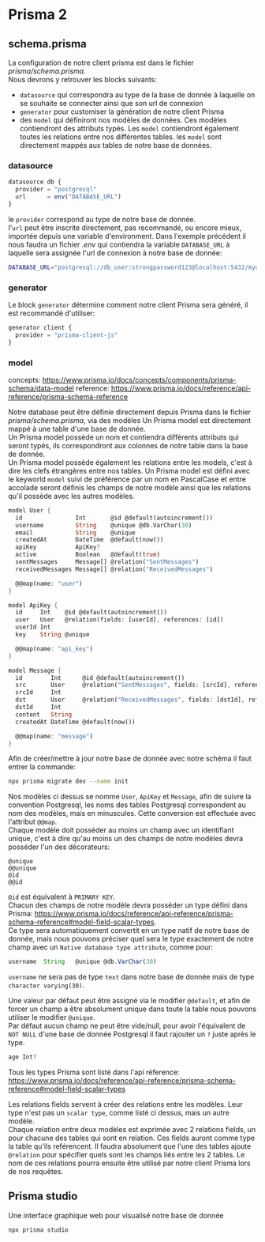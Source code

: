 # Prisma 2

## schema.prisma

La configuration de notre client prisma est dans le fichier _prisma/schema.prisma_.  
Nous devrons y retrouver les blocks suivants:

- `datasource` qui correspondra au type de la base de donnée à laquelle on se souhaite se connecter ainsi que son url de connexion
- `generator` pour customiser la génération de notre client Prisma
- des `model` qui définiront nos modèles de données. Ces modèles contiendront des attributs typés.
  Les `model` contiendront également toutes les relations entre nos différentes tables.
  les `model` sont directement mappés aux tables de notre base de données.

### datasource

```js
datasource db {
  provider = "postgresql"
  url      = env("DATABASE_URL")
}
```

le `provider` correspond au type de notre base de donnée.  
l'`url` peut être inscrite directement, pas recommandé, ou encore mieux, importée depuis une variable d'environment.
Dans l'exemple précédent il nous faudra un fichier _.env_ qui contiendra la variable `DATABASE_URL` à laquelle sera assignée l'url de connexion à notre base de donnée:

```zsh
DATABASE_URL="postgresql://db_user:strongpassword123@localhost:5432/mydb?schema=public"
```

### generator

Le block `generator` détermine comment notre client Prisma sera généré, il est recommandé d'utiliser:

```js
generator client {
  provider = "prisma-client-js"
}
```

### model

concepts: https://www.prisma.io/docs/concepts/components/prisma-schema/data-model
reference: https://www.prisma.io/docs/reference/api-reference/prisma-schema-reference

Notre database peut être définie directement depuis Prisma dans le fichier _prisma/schema.prisma_, via des modèles
Un Prisma model est directement mappé à une table d'une base de donnée.  
Un Prisma model possède un nom et contiendra différents attributs qui seront typés, ils correspondront aux colonnes de notre table dans la base de donnée.  
Un Prisma model possède également les relations entre les models, c'est à dire les clefs étrangères entre nos tables.
Un Prisma model est défini avec le keyworld `model` suivi de préférence par un nom en PascalCase et entre accolade seront définis les champs de notre modèle ainsi que les relations qu'il possède avec les autres modèles.

```dart
model User {
  id               Int       @id @default(autoincrement())
  username         String    @unique @db.VarChar(30)
  email            String    @unique
  createdAt        DateTime  @default(now())
  apiKey           ApiKey?
  active           Boolean   @default(true)
  sentMessages     Message[] @relation("SentMessages")
  receivedMessages Message[] @relation("ReceivedMessages")

  @@map(name: "user")
}

model ApiKey {
  id     Int    @id @default(autoincrement())
  user   User   @relation(fields: [userId], references: [id])
  userId Int
  key    String @unique

  @@map(name: "api_key")
}

model Message {
  id        Int      @id @default(autoincrement())
  src       User     @relation("SentMessages", fields: [srcId], references: [id])
  srcId     Int
  dst       User     @relation("ReceivedMessages", fields: [dstId], references: [id])
  dstId     Int
  content   String
  createdAt DateTime @default(now())

  @@map(name: "message")
}
```

Afin de créer/mettre à jour notre base de donnée avec notre schéma il faut entrer la commande:

```zsh
npx prisma migrate dev --name init
```

Nos modèles ci dessus se nomme `User`, `ApiKey` et `Message`, afin de suivre la convention Postgresql, les noms des tables Postgresql correspondent au nom des modèles, mais en minuscules. Cette conversion est effectuée avec l'attribut `@@map`.  
Chaque modèle doit posséder au moins un champ avec un identifiant unique, c'est à dire qu'au moins un des champs de notre modèles devra posséder l'un des décorateurs:

```text
@unique
@@unique
@id
@@id
```

`@id` est équivalent à `PRIMARY KEY`.  
Chacun des champs de notre modèle devra posséder un type défini dans Prisma: https://www.prisma.io/docs/reference/api-reference/prisma-schema-reference#model-field-scalar-types.  
Ce type sera automatiquement convertit en un type natif de notre base de donnée, mais nous pouvons préciser quel sera le type exactement de notre champ avec un `Native database type attribute`, comme pour:

```js
username  String   @unique @db.VarChar(30)
```

`username` ne sera pas de type `text` dans notre base de donnée mais de type `character varying(30)`.

Une valeur par défaut peut être assigné via le modifier `@default`, et afin de forcer un champ a être absolument unique dans toute la table nous pouvons utiliser le modifier `@unique`.  
Par défaut aucun champ ne peut être vide/null, pour avoir l'équivalent de `NOT NULL` d'une base de donnée Postgresql il faut rajouter un `?` juste après le type.

```js
age Int?
```

Tous les types Prisma sont listé dans l'api réference: https://www.prisma.io/docs/reference/api-reference/prisma-schema-reference#model-field-scalar-types

Les relations fields servent à créer des relations entre les modèles. Leur type n'est pas un `scalar type`, comme listé ci dessus, mais un autre modèle.  
Chaque relation entre deux modèles est exprimée avec 2 relations fields, un pour chacune des tables qui sont en relation. Ces fields auront comme type la table qu'ils reférencent.
Il faudra absolument que l'une des tables ajoute `@relation` pour spécifier quels sont les champs liés entre les 2 tables.
Le nom de ces relations pourra ensuite être utilisé par notre client Prisma lors de nos requêtes.

## Prisma studio

Une interface graphique web pour visualisé notre base de donnée

```zsh
npx prisma studio
```

